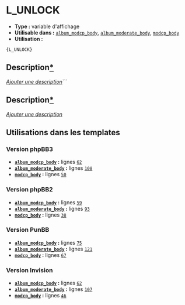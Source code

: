# L_UNLOCK
* __Type :__ variable d'affichage
* __Utilisable dans :__ [`album_modcp_body`](../tpl/album_modcp_body.md#readme), [`album_moderate_body`](../tpl/album_moderate_body.md#readme), [`modcp_body`](../tpl/modcp_body.md#readme)
* __Utilisation :__

```smarty
{L_UNLOCK}
```

## Description[*](https://fa-tvars.appspot.com/var/L_UNLOCK)
[*Ajouter une description*](https://fa-tvars.appspot.com/var/L_UNLOCK)```

## Description[*](https://fa-tvars.appspot.com/var/L_UNLOCK)
[*Ajouter une description*](https://fa-tvars.appspot.com/var/L_UNLOCK)

## Utilisations dans les templates

### Version phpBB3
* __[`album_modcp_body`](../tpl/album_modcp_body.md#readme) :__ lignes [`62`](../src/prosilver/album_modcp_body.tpl#L62)
* __[`album_moderate_body`](../tpl/album_moderate_body.md#readme) :__ lignes [`108`](../src/prosilver/album_moderate_body.tpl#L108)
* __[`modcp_body`](../tpl/modcp_body.md#readme) :__ lignes [`50`](../src/prosilver/modcp_body.tpl#L50)

### Version phpBB2
* __[`album_modcp_body`](../tpl/album_modcp_body.md#readme) :__ lignes [`59`](../src/subsilver/album_modcp_body.tpl#L59)
* __[`album_moderate_body`](../tpl/album_moderate_body.md#readme) :__ lignes [`93`](../src/subsilver/album_moderate_body.tpl#L93)
* __[`modcp_body`](../tpl/modcp_body.md#readme) :__ lignes [`38`](../src/subsilver/modcp_body.tpl#L38)

### Version PunBB
* __[`album_modcp_body`](../tpl/album_modcp_body.md#readme) :__ lignes [`75`](../src/punbb/album_modcp_body.tpl#L75)
* __[`album_moderate_body`](../tpl/album_moderate_body.md#readme) :__ lignes [`121`](../src/punbb/album_moderate_body.tpl#L121)
* __[`modcp_body`](../tpl/modcp_body.md#readme) :__ lignes [`67`](../src/punbb/modcp_body.tpl#L67)

### Version Invision
* __[`album_modcp_body`](../tpl/album_modcp_body.md#readme) :__ lignes [`62`](../src/invision/album_modcp_body.tpl#L62)
* __[`album_moderate_body`](../tpl/album_moderate_body.md#readme) :__ lignes [`107`](../src/invision/album_moderate_body.tpl#L107)
* __[`modcp_body`](../tpl/modcp_body.md#readme) :__ lignes [`46`](../src/invision/modcp_body.tpl#L46)

